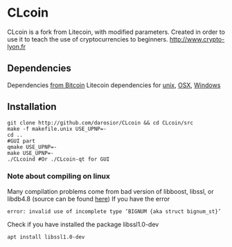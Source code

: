 # CLcoin

CLcoin is a fork from Litecoin, with modified parameters. Created in order to use it to teach the use of cryptocurrencies to beginners.
http://www.crypto-lyon.fr
  
   
## Dependencies
Dependencies [from Bitcoin](https://github.com/bitcoin/bitcoin/blob/master/doc/dependencies.md)
Litecoin dependencies for [unix](https://github.com/litecoin-project/litecoin/blob/0.8/doc/build-unix.md), [OSX](https://github.com/litecoin-project/litecoin/blob/0.8/doc/build-osx.md), [Windows](https://github.com/litecoin-project/litecoin/blob/0.8/doc/build-msw.md)  

## Installation
```
git clone http://github.com/darosior/CLcoin && cd CLcoin/src
make -f makefile.unix USE_UPNP=-
cd ..
#GUI part
qmake USE_UPNP=-
make USE_UPNP=-
./CLcoind #Or ./CLcoin-qt for GUI
```

### Note about compiling on linux
Many compilation problems come from bad version of libboost, libssl, or libdb4.8 (source can be found [here](https://launchpad.net/~bitcoin/+archive/ubuntu/bitcoin))
If you have the error
```
error: invalid use of incomplete type ‘BIGNUM {aka struct bignum_st}’
```
Check if you have installed the package libssl1.0-dev
```
apt install libssl1.0-dev
```
